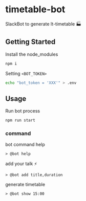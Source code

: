 # timetable-bot

SlackBot to generate lt-timetable 🏭

## Getting Started
Install the node_modules

```sh
npm i
```

Setting `<BOT_TOKEN>`

```sh
echo "bot_token = 'XXX'" > .env
```

## Usage
Run bot process

```sh
npm run start
```

### command

bot command help
```
> @bot help
```

add your talk ⚡️
```
> @bot add title,duration
```

generate timetable
```
> @bot show 15:00
```
